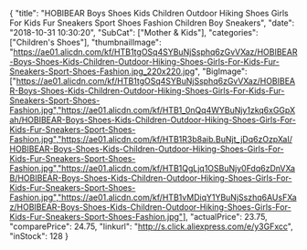 {
	"title": "HOBIBEAR Boys Shoes Kids Children Outdoor Hiking Shoes Girls For Kids Fur Sneakers Sport Shoes Fashion Children Boy Sneakers",
	"date": "2018-10-31 10:30:20",
	"SubCat": ["Mother & Kids"],
	"categories": ["Children's Shoes"],
	"thumbnailImage": "https://ae01.alicdn.com/kf/HTB1tgOSq4SYBuNjSsphq6zGvVXaz/HOBIBEAR-Boys-Shoes-Kids-Children-Outdoor-Hiking-Shoes-Girls-For-Kids-Fur-Sneakers-Sport-Shoes-Fashion.jpg_220x220.jpg",
	"BigImage": ["https://ae01.alicdn.com/kf/HTB1tgOSq4SYBuNjSsphq6zGvVXaz/HOBIBEAR-Boys-Shoes-Kids-Children-Outdoor-Hiking-Shoes-Girls-For-Kids-Fur-Sneakers-Sport-Shoes-Fashion.jpg","https://ae01.alicdn.com/kf/HTB1_0nQq4WYBuNjy1zkq6xGGpXah/HOBIBEAR-Boys-Shoes-Kids-Children-Outdoor-Hiking-Shoes-Girls-For-Kids-Fur-Sneakers-Sport-Shoes-Fashion.jpg","https://ae01.alicdn.com/kf/HTB1R3b8aib.BuNjt_jDq6zOzpXaI/HOBIBEAR-Boys-Shoes-Kids-Children-Outdoor-Hiking-Shoes-Girls-For-Kids-Fur-Sneakers-Sport-Shoes-Fashion.jpg","https://ae01.alicdn.com/kf/HTB1QgLjq1OSBuNjy0Fdq6zDnVXaB/HOBIBEAR-Boys-Shoes-Kids-Children-Outdoor-Hiking-Shoes-Girls-For-Kids-Fur-Sneakers-Sport-Shoes-Fashion.jpg","https://ae01.alicdn.com/kf/HTB1vMDiqY1YBuNjSszhq6AUsFXaz/HOBIBEAR-Boys-Shoes-Kids-Children-Outdoor-Hiking-Shoes-Girls-For-Kids-Fur-Sneakers-Sport-Shoes-Fashion.jpg"],
	"actualPrice": 23.75,
	"comparePrice": 24.75,
	"linkurl": "http://s.click.aliexpress.com/e/y3GFxcc",
	"inStock": 128
}
